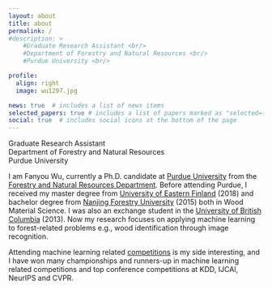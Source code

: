 ```yaml
---
layout: about
title: about
permalink: /
#description: >
    #Graduate Research Assistant <br/>
    #Department of Forestry and Natural Resources <br/>
    #Purdue University <br/>

profile:
  align: right
  image: wu1297.jpg

news: true  # includes a list of news items
selected_papers: true # includes a list of papers marked as "selected={true}"
social: true  # includes social icons at the bottom of the page
---
```

Graduate Research Assistant <br/>
Department of Forestry and Natural Resources <br/>
Purdue University <br/>

I am Fanyou Wu, currently a Ph.D. candidate at [Purdue University](https://www.purdue.edu/) from the [Forestry and Natural Resources Department](https://fnr.purdue.edu/). Before attending Purdue, I received my master degree from [University of Eastern Finland](https://www.uef.fi/en/etusivu) (2018) and bachelor degree from [Nanjing Forestry University](http://eng.njfu.edu.cn) (2015) both in Wood Material Science. I was also an exchange student in the [University of British Columbia](https://www.ubc.ca/) (2013). Now my research focuses on applying machine learning to forest-related problems e.g., wood identification through image recognition.

Attending machine learning related [competitions](/competition) is my side interesting, and I have won many championships and runners-up in machine learning related competitions and top conference competitions at KDD, IJCAI, NeurIPS and CVPR.